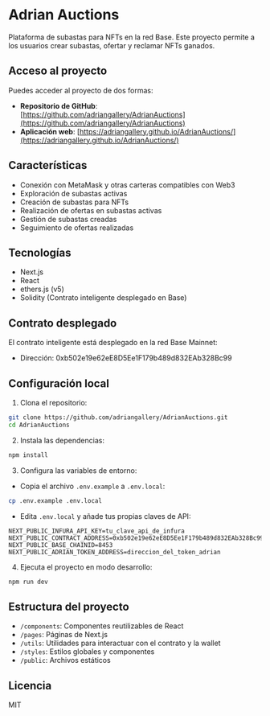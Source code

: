 # Adrian Auctions

Plataforma de subastas para NFTs en la red Base. Este proyecto permite a los usuarios crear subastas, ofertar y reclamar NFTs ganados.

## Acceso al proyecto

Puedes acceder al proyecto de dos formas:

- **Repositorio de GitHub**: [https://github.com/adriangallery/AdrianAuctions](https://github.com/adriangallery/AdrianAuctions)
- **Aplicación web**: [https://adriangallery.github.io/AdrianAuctions/](https://adriangallery.github.io/AdrianAuctions/)

## Características

- Conexión con MetaMask y otras carteras compatibles con Web3
- Exploración de subastas activas
- Creación de subastas para NFTs
- Realización de ofertas en subastas activas
- Gestión de subastas creadas
- Seguimiento de ofertas realizadas

## Tecnologías

- Next.js
- React
- ethers.js (v5)
- Solidity (Contrato inteligente desplegado en Base)

## Contrato desplegado

El contrato inteligente está desplegado en la red Base Mainnet:
- Dirección: 0xb502e19e62eE8D5Ee1F179b489d832EAb328Bc99

## Configuración local

1. Clona el repositorio:
```bash
git clone https://github.com/adriangallery/AdrianAuctions.git
cd AdrianAuctions
```

2. Instala las dependencias:
```bash
npm install
```

3. Configura las variables de entorno:
- Copia el archivo `.env.example` a `.env.local`:
```bash
cp .env.example .env.local
```
- Edita `.env.local` y añade tus propias claves de API:
```
NEXT_PUBLIC_INFURA_API_KEY=tu_clave_api_de_infura
NEXT_PUBLIC_CONTRACT_ADDRESS=0xb502e19e62eE8D5Ee1F179b489d832EAb328Bc99
NEXT_PUBLIC_BASE_CHAINID=8453
NEXT_PUBLIC_ADRIAN_TOKEN_ADDRESS=direccion_del_token_adrian
```

4. Ejecuta el proyecto en modo desarrollo:
```bash
npm run dev
```

## Estructura del proyecto

- `/components`: Componentes reutilizables de React
- `/pages`: Páginas de Next.js
- `/utils`: Utilidades para interactuar con el contrato y la wallet
- `/styles`: Estilos globales y componentes
- `/public`: Archivos estáticos

## Licencia

MIT 